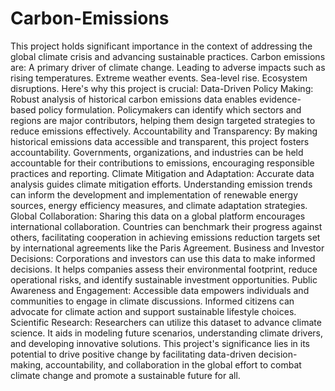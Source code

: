# Carbon-Emissions
This project holds significant importance in the context of addressing the global climate crisis and advancing sustainable practices. Carbon emissions are:
A primary driver of climate change.
Leading to adverse impacts such as rising temperatures.
Extreme weather events.
Sea-level rise.
Ecosystem disruptions.
Here's why this project is crucial:
Data-Driven Policy Making: Robust analysis of historical carbon emissions data enables evidence-based policy formulation. Policymakers can identify which sectors and regions are major contributors, helping them design targeted strategies to reduce emissions effectively.
Accountability and Transparency: By making historical emissions data accessible and transparent, this project fosters accountability. Governments, organizations, and industries can be held accountable for their contributions to emissions, encouraging responsible practices and reporting.
Climate Mitigation and Adaptation: Accurate data analysis guides climate mitigation efforts. Understanding emission trends can inform the development and implementation of renewable energy sources, energy efficiency measures, and climate adaptation strategies.
Global Collaboration: Sharing this data on a global platform encourages international collaboration. Countries can benchmark their progress against others, facilitating cooperation in achieving emissions reduction targets set by international agreements like the Paris Agreement.
Business and Investor Decisions: Corporations and investors can use this data to make informed decisions. It helps companies assess their environmental footprint, reduce operational risks, and identify sustainable investment opportunities.
Public Awareness and Engagement: Accessible data empowers individuals and communities to engage in climate discussions. Informed citizens can advocate for climate action and support sustainable lifestyle choices.
Scientific Research: Researchers can utilize this dataset to advance climate science. It aids in modeling future scenarios, understanding climate drivers, and developing innovative solutions.
This project's significance lies in its potential to drive positive change by facilitating data-driven decision-making, accountability, and collaboration in the global effort to combat climate change and promote a sustainable future for all.

